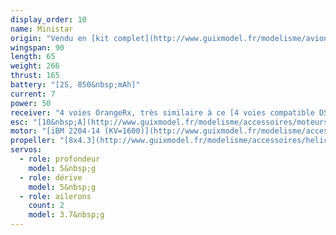 ```yaml
---
display_order: 10
name: Ministar
origin: "Vendu en [kit complet](http://www.guixmodel.fr/modelisme/avions/polyclub-epp/ministar/pack-combo-ministar-3-axes-detail) par Guix Model"
wingspan: 90
length: 65
weight: 266
thrust: 165
battery: "[2S, 850&nbsp;mAh]"
current: 7
power: 50
receiver: "4 voies OrangeRx, très similaire à ce [4 voies compatible DSM2](http://www.guixmodel.fr/modelisme/accessoires/radiocommande/recepteur/r%C3%A9cepteur-4-voies-compatible-dsm2-detail)"
esc: "[10&nbsp;A](http://www.guixmodel.fr/modelisme/accessoires/moteurs-et-controleurs/controleur/controleurs-ipeak-10a-detail)"
motor: "[iBM 2204-14 (KV=1600)](http://www.guixmodel.fr/modelisme/accessoires/moteurs-et-controleurs/moteurs-brushless/moteur-brushless-ibm2204-detail)"
propeller: "[8x4.3](http://www.guixmodel.fr/modelisme/accessoires/helices/helices-slow-fly-indoor/helice-8-43-detail)"
servos:
  - role: profondeur
    model: 5&nbsp;g
  - role: dérive
    model: 5&nbsp;g
  - role: ailerons
    count: 2
    model: 3.7&nbsp;g
---
```

